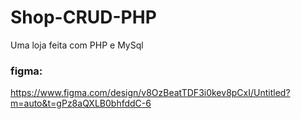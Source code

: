 # Shop-CRUD-PHP
Uma loja feita com PHP e MySql

### figma:
https://www.figma.com/design/v8OzBeatTDF3i0kev8pCxI/Untitled?m=auto&t=gPz8aQXLB0bhfddC-6
